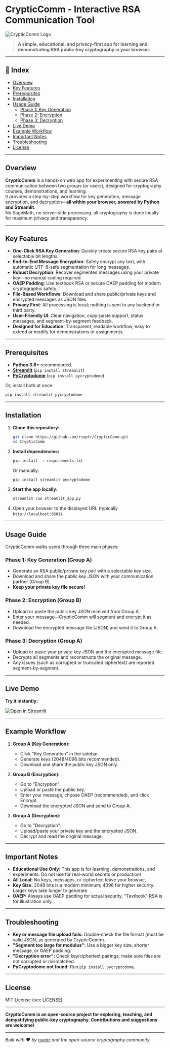 # CrypticComm - Interactive RSA Communication Tool

![CrypticComm Logo](https://images.unsplash.com/photo-1636956026491-86a9da7001c9?q=80&auto=format&fit=cover&w=1200&q=80)

> **A simple, educational, and privacy-first app for learning and demonstrating RSA public-key cryptography in your browser.**

---

## :ledger: Index

- [Overview](#overview)
- [Key Features](#key-features)
- [Prerequisites](#prerequisites)
- [Installation](#installation)
- [Usage Guide](#usage-guide)
  - [Phase 1: Key Generation](#phase-1-key-generation-group-a)
  - [Phase 2: Encryption](#phase-2-encryption-group-b)
  - [Phase 3: Decryption](#phase-3-decryption-group-a)
- [Live Demo](#live-demo)
- [Example Workflow](#example-workflow)
- [Important Notes](#important-notes)
- [Troubleshooting](#troubleshooting)
- [License](#license)

---

## Overview

**CrypticComm** is a hands-on web app for experimenting with secure RSA communication between two groups (or users), designed for cryptography courses, demonstrations, and learning.  
It provides a step-by-step workflow for key generation, message encryption, and decryption—**all within your browser, powered by Python and Streamlit**.  
No SageMath, no server-side processing: all cryptography is done locally for maximum privacy and transparency.

---

## Key Features

- **One-Click RSA Key Generation**: Quickly create secure RSA key pairs at selectable bit lengths.
- **End-to-End Message Encryption**: Safely encrypt any text, with automatic UTF-8-safe segmentation for long messages.
- **Robust Decryption**: Recover segmented messages using your private key—no manual coding required.
- **OAEP Padding**: Use textbook RSA or secure OAEP padding for modern cryptographic safety.
- **File-Based Workflows**: Download and share public/private keys and encrypted messages as JSON files.
- **Privacy First**: All processing is local; nothing is sent to any backend or third party.
- **User-Friendly UI**: Clear navigation, copy-paste support, status messages, and segment-by-segment feedback.
- **Designed for Education**: Transparent, readable workflow, easy to extend or modify for demonstrations or assignments.

---

## Prerequisites

- **Python 3.8+** recommended.
- **[Streamlit](https://streamlit.io/)** (`pip install streamlit`)
- **[PyCryptodome](https://www.pycryptodome.org/)** (`pip install pycryptodome`)

Or, install both at once:
```bash
pip install streamlit pycryptodome
````

---

## Installation

1. **Clone this repository:**

   ```bash
   git clone https://github.com/rsvptr/CrypticComm.git
   cd CrypticComm
   ```

2. **Install dependencies:**

   ```bash
   pip install -r requirements.txt
   ```

   Or manually:

   ```bash
   pip install streamlit pycryptodome
   ```

3. **Start the app locally:**

   ```bash
   streamlit run streamlit_app.py
   ```

4. Open your browser to the displayed URL (typically `http://localhost:8501`).

---

## Usage Guide

CrypticComm walks users through three main phases:

### Phase 1: Key Generation (Group A)

* Generate an RSA public/private key pair with a selectable key size.
* Download and share the public key JSON with your communication partner (Group B).
* **Keep your private key file secure!**

### Phase 2: Encryption (Group B)

* Upload or paste the public key JSON received from Group A.
* Enter your message—CrypticComm will segment and encrypt it as needed.
* Download the encrypted message file (JSON) and send it to Group A.

### Phase 3: Decryption (Group A)

* Upload or paste your private key JSON and the encrypted message file.
* Decrypts all segments and reconstructs the original message.
* Any issues (such as corrupted or truncated ciphertext) are reported segment-by-segment.

---

## Live Demo

**Try it instantly:**

[![Open in Streamlit](https://static.streamlit.io/badges/streamlit_badge_black_white.svg)](https://crypticom.streamlit.app)

---

## Example Workflow

1. **Group A (Key Generation):**

   * Click "Key Generation" in the sidebar.
   * Generate keys (2048/4096 bits recommended).
   * Download and share the public key JSON only.

2. **Group B (Encryption):**

   * Go to "Encryption".
   * Upload or paste the public key.
   * Enter your message, choose OAEP (recommended), and click Encrypt.
   * Download the encrypted JSON and send to Group A.

3. **Group A (Decryption):**

   * Go to "Decryption".
   * Upload/paste your private key and the encrypted JSON.
   * Decrypt and read the original message.

---

## Important Notes

* **Educational Use Only:** This app is for learning, demonstrations, and experiments. Do not use for real-world secrets or production!
* **All Local:** No keys, messages, or ciphertext leave your browser.
* **Key Size:** 2048 bits is a modern minimum; 4096 for higher security. Larger keys take longer to generate.
* **OAEP:** Always use OAEP padding for actual security. "Textbook" RSA is for illustration only.

---

## Troubleshooting

* **Key or message file upload fails:** Double-check the file format (must be valid JSON, as generated by CrypticComm).
* **"Segment too large for modulus":** Use a bigger key size, shorter message, or OAEP padding.
* **"Decryption error":** Check key/ciphertext pairings; make sure files are not corrupted or mismatched.
* **PyCryptodome not found:** Run `pip install pycryptodome`.

---

## License

MIT License (see [LICENSE](LICENSE))

---

**CrypticComm is an open-source project for exploring, teaching, and demystifying public-key cryptography. Contributions and suggestions are welcome!**

---

*Built with ❤️ by [rsvptr](https://github.com/rsvptr) and the open-source cryptography community.*

```

